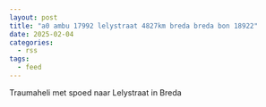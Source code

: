 ```yaml
---
layout: post
title: "a0 ambu 17992 lelystraat 4827km breda breda bon 18922"
date: 2025-02-04
categories: 
  - rss
tags: 
  - feed
---
```


Traumaheli met spoed naar Lelystraat in Breda
